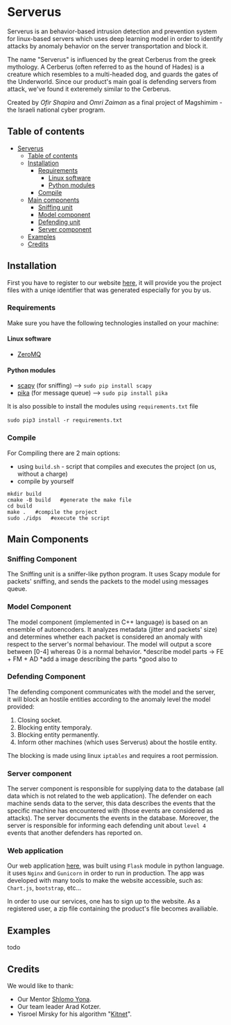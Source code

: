 # Serverus
Serverus is an behavior-based intrusion detection and prevention system for linux-based servers which uses deep learning model in order to identify attacks by anomaly behavior on the server transportation and block it. 

The name "Serverus" is influenced by the great Cerberus from the greek mythology. A Cerberus (often referred to as the hound of Hades) is a creature which resembles to a multi-headed dog, and guards the gates of the Underworld. Since our product's main goal is defending servers from attack, we've found it exteremely similar to the Cerberus.  

Created by *Ofir Shapira* and *Omri Zaiman* as a final project of Magshimim - the Israeli national cyber program. 

## Table of contents
- [Serverus](#serverus)
  * [Table of contents](#table-of-contents)
  * [Installation](#installation)
    + [Requirements](#requirements)
      - [Linux software](#linux-software)
      - [Python modules](#python-modules)
    + [Compile](#compile)
  * [Main components](#main-components)
    + [Sniffing unit](#sniffing-unit)
    + [Model component](#model-component)
    + [Defending unit](#defending-unit)
    + [Server component](#server-component)
  * [Examples](#examples)
  * [Credits](#credits)



## Installation
First you have to register to our website [here](http://defence.rocks/), it will provide you the project files with a uniqe identifier that was generated especially for you by us. 

### Requirements
Make sure you have the following technologies installed on your machine:
#### Linux software
- [ZeroMQ](https://zeromq.org/download/) 
#### Python modules
- [scapy](https://pypi.org/project/scapy/) (for sniffing) --> `sudo pip install scapy`
- [pika](https://pypi.org/project/pika/) (for message queue) --> `sudo pip install pika`

It is also possible to install the modules using `requirements.txt` file <br><br>
`sudo pip3 install -r requirements.txt`

### Compile
For Compiling there are 2 main options:
- using `build.sh` - script that compiles and executes the project (on us, without a charge)
- compile by yourself
```
mkdir build
cmake -B build   #generate the make file
cd build
make .   #compile the project
sudo ./idps   #execute the script
``` 
## Main Components

### Sniffing Component
The Sniffing unit is a sniffer-like python program.
It uses Scapy module for packets' sniffing, and sends the packets to the model using messages queue.

### Model Component
The model component (implemented in C++ language) is based on an ensemble of autoencoders. It analyzes metadata (jitter and packets' size) and determines whether each packet is considered an anomaly with respect to the server's normal behaviour.
The model will output a score between [0-4] whereas 0 is a normal behavior.
*describe model parts -> FE + FM + AD
*add a image describing the parts
*good also to 

### Defending Component
The defending component communicates with the model and the server,<br> it will block an hostile entities according 
to the anomaly level the model provided:
1. Closing socket.
2. Blocking entity temporaly.
3. Blocking entity permanently.
4. Inform other machines (which uses Serverus) about the hostile entity. 

The blocking is made using linux `iptables` and requires a root permission.

### Server component
The server component is responsible for supplying data to the database (all data which is not related to the web application). The defender on each machine sends data to the server, this data describes the events that the specific machine has encountered with (those events are considered as attacks). The server documents the events in the database. 
Moreover, the server is responsible for informing each defending unit about `level 4` events that another defenders has reported on. 

### Web application
Our web application [here](http://defence.rocks/), was built using `Flask` module in python language. it uses `Nginx` and `Gunicorn` in order to run in production. 
The app was developed with many tools to make the website accessible, such as: `Chart.js`, `bootstrap`, etc...

In order to use our services, one has to sign up to the website. As a registered user, a zip file containing the product's file becomes availiable.

## Examples
todo

## Credits
We would like to thank:
- Our Mentor [Shlomo Yona](https://www.mathematic.ai/).
- Our team leader Arad Kotzer.
- Yisroel Mirsky for his algorithm "[Kitnet](https://github.com/ymirsky/Kitsune-py)".



